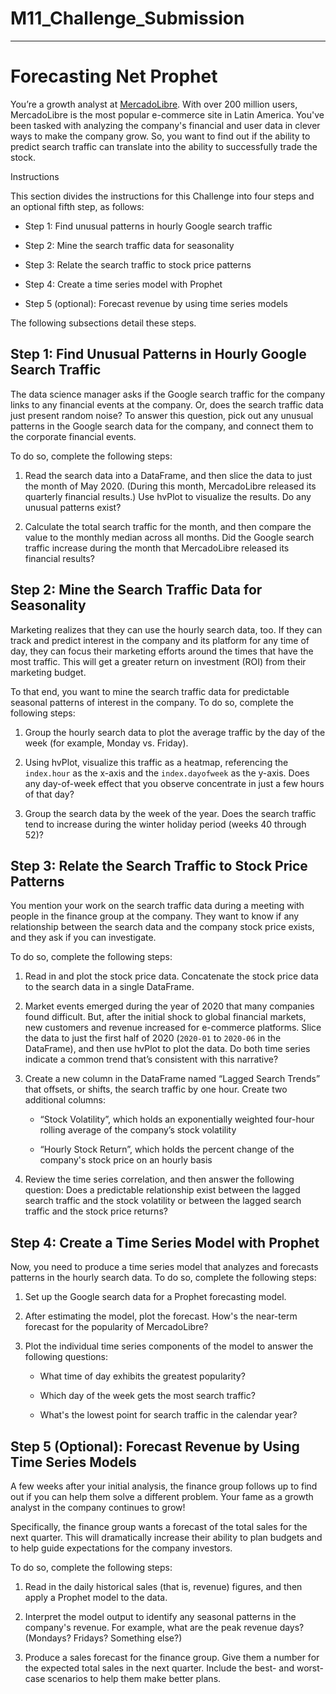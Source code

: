 # M11_Challenge_Submission
---
# Forecasting Net Prophet

You’re a growth analyst at [MercadoLibre](http://investor.mercadolibre.com/investor-relations). With over 200 million users, MercadoLibre is the most popular e-commerce site in Latin America. You've been tasked with analyzing the company's financial and user data in clever ways to make the company grow. So, you want to find out if the ability to predict search traffic can translate into the ability to successfully trade the stock.

Instructions

This section divides the instructions for this Challenge into four steps and an optional fifth step, as follows:

* Step 1: Find unusual patterns in hourly Google search traffic

* Step 2: Mine the search traffic data for seasonality

* Step 3: Relate the search traffic to stock price patterns

* Step 4: Create a time series model with Prophet

* Step 5 (optional): Forecast revenue by using time series models

The following subsections detail these steps.

## Step 1: Find Unusual Patterns in Hourly Google Search Traffic

The data science manager asks if the Google search traffic for the company links to any financial events at the company. Or, does the search traffic data just present random noise? To answer this question, pick out any unusual patterns in the Google search data for the company, and connect them to the corporate financial events.

To do so, complete the following steps:

1. Read the search data into a DataFrame, and then slice the data to just the month of May 2020. (During this month, MercadoLibre released its quarterly financial results.) Use hvPlot to visualize the results. Do any unusual patterns exist?

2. Calculate the total search traffic for the month, and then compare the value to the monthly median across all months. Did the Google search traffic increase during the month that MercadoLibre released its financial results?

## Step 2: Mine the Search Traffic Data for Seasonality

Marketing realizes that they can use the hourly search data, too. If they can track and predict interest in the company and its platform for any time of day, they can focus their marketing efforts around the times that have the most traffic. This will get a greater return on investment (ROI) from their marketing budget.

To that end, you want to mine the search traffic data for predictable seasonal patterns of interest in the company. To do so, complete the following steps:

1. Group the hourly search data to plot the average traffic by the day of the week (for example, Monday vs. Friday).

2. Using hvPlot, visualize this traffic as a heatmap, referencing the `index.hour` as the x-axis and the `index.dayofweek` as the y-axis. Does any day-of-week effect that you observe concentrate in just a few hours of that day?

3. Group the search data by the week of the year. Does the search traffic tend to increase during the winter holiday period (weeks 40 through 52)?

## Step 3: Relate the Search Traffic to Stock Price Patterns

You mention your work on the search traffic data during a meeting with people in the finance group at the company. They want to know if any relationship between the search data and the company stock price exists, and they ask if you can investigate.

To do so, complete the following steps:

1. Read in and plot the stock price data. Concatenate the stock price data to the search data in a single DataFrame.

2. Market events emerged during the year of 2020 that many companies found difficult. But, after the initial shock to global financial markets, new customers and revenue increased for e-commerce platforms. Slice the data to just the first half of 2020 (`2020-01` to `2020-06` in the DataFrame), and then use hvPlot to plot the data. Do both time series indicate a common trend that’s consistent with this narrative?

3. Create a new column in the DataFrame named “Lagged Search Trends” that offsets, or shifts, the search traffic by one hour. Create two additional columns:

    * “Stock Volatility”, which holds an exponentially weighted four-hour rolling average of the company’s stock volatility

    * “Hourly Stock Return”, which holds the percent change of the company's stock price on an hourly basis

4. Review the time series correlation, and then answer the following question: Does a predictable relationship exist between the lagged search traffic and the stock volatility or between the lagged search traffic and the stock price returns?

## Step 4: Create a Time Series Model with Prophet

Now, you need to produce a time series model that analyzes and forecasts patterns in the hourly search data. To do so, complete the following steps:

1. Set up the Google search data for a Prophet forecasting model.

2. After estimating the model, plot the forecast. How's the near-term forecast for the popularity of MercadoLibre?

3. Plot the individual time series components of the model to answer the following questions:

    * What time of day exhibits the greatest popularity?

    * Which day of the week gets the most search traffic?

    * What's the lowest point for search traffic in the calendar year?

## Step 5 (Optional): Forecast Revenue by Using Time Series Models

A few weeks after your initial analysis, the finance group follows up to find out if you can help them solve a different problem. Your fame as a growth analyst in the company continues to grow!

Specifically, the finance group wants a forecast of the total sales for the next quarter. This will dramatically increase their ability to plan budgets and to help guide expectations for the company investors.

To do so, complete the following steps:

1. Read in the daily historical sales (that is, revenue) figures, and then apply a Prophet model to the data.

2. Interpret the model output to identify any seasonal patterns in the company's revenue. For example, what are the peak revenue days? (Mondays? Fridays? Something else?)

3. Produce a sales forecast for the finance group. Give them a number for the expected total sales in the next quarter. Include the best- and worst-case scenarios to help them make better plans.
